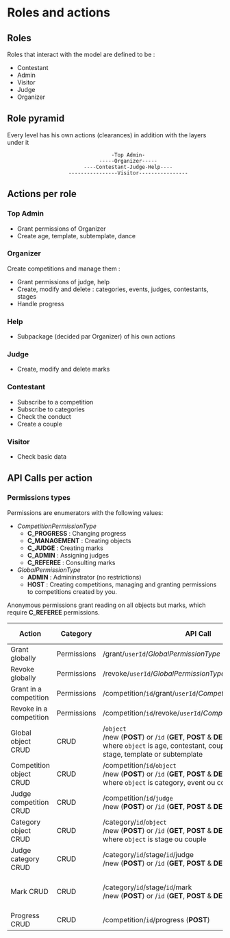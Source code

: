 # Roles and actions

## Roles

Roles that interact with the model are defined to be :
- Contestant
- Admin
- Visitor
- Judge
- Organizer

## Role pyramid

Every level has his own actions (clearances) in addition with the layers under it

                                      -Top Admin-
                                  -----Organizer-----
                             ----Contestant-Judge-Help----
                        ----------------Visitor----------------

## Actions per role

### Top Admin
- Grant permissions of Organizer
- Create age, template, subtemplate, dance

### Organizer
Create competitions and manage them :
  - Grant permissions of judge, help
  - Create, modify and delete : categories, events, judges, contestants, stages
  - Handle progress

### Help
- Subpackage (decided par Organizer) of his own actions

### Judge
- Create, modify and delete marks

### Contestant
- Subscribe to a competition
- Subscribe to categories
- Check the conduct
- Create a couple

### Visitor
- Check basic data

## API Calls per action

### Permissions types

Permissions are enumerators with the following values:
- _CompetitionPermissionType_
  - __C_PROGRESS__ : Changing progress
  - __C_MANAGEMENT__ : Creating objects
  - __C_JUDGE__ : Creating marks
  - __C_ADMIN__ : Assigning judges
  - __C_REFEREE__ : Consulting marks
- _GlobalPermissionType_
  - __ADMIN__ : Admininstrator (no restrictions)
  - __HOST__ : Creating competitions, managing and granting permissions to competitions created by you.

Anonymous permissions grant reading on all objects but marks, which require __C_REFEREE__ permissions.

 Action                 |  Category   |                             API Call                          | Permission Required
----------------------- | ----------- | ------------------------------------------------------------- | -------------------
Grant globally          | Permissions | /grant/`userId`/_GlobalPermissionType_                        | __ADMIN__
Revoke globally         | Permissions | /revoke/`userId`/_GlobalPermissionType_                       | __ADMIN__
Grant in a competition  | Permissions | /competition/`id`/grant/`userId`/_CompetitionPermissionType_  | __HOST__
Revoke in a competition | Permissions | /competition/`id`/revoke/`userId`/_CompetitionPermissionType_ | __HOST__
Global object CRUD      |    CRUD     | /`object`                       <br>/new (__POST__) or /`id` (__GET__, __POST__ & __DELETE__)<br>where `object` is age, contestant, couple, dance, judge, stage, template or subtemplate | __ADMIN__
Competition object CRUD |    CRUD     | /competition/`id`/`object`      <br>/new (__POST__) or /`id` (__GET__, __POST__ & __DELETE__)<br>where `object` is category, event ou couple | __C_MANAGEMENT__
Judge competition CRUD  |    CRUD     | /competition/`id`/`judge`       <br>/new (__POST__) or /`id` (__GET__, __POST__ & __DELETE__) | __C_ADMIN__ for judge CRUD
Category object CRUD    |    CRUD     | /category/`id`/`object`         <br>/new (__POST__) or /`id` (__GET__, __POST__ & __DELETE__)<br>where `object` is stage ou couple | __C_MANAGEMENT__
Judge category CRUD     |    CRUD     | /category/`id`/stage/`id`/judge <br>/new (__POST__) or /`id` (__GET__, __POST__ & __DELETE__) | __C_ADMIN__
Mark CRUD               |    CRUD     | /category/`id`/stage/`id`/mark  <br>/new (__POST__) or /`id` (__GET__, __POST__ & __DELETE__) | __C_REFEREE__ for reading,<br>__C_JUDGE__ for CRUD
Progress CRUD           |    CRUD     | /competition/`id`/progress (__POST__) | __C_PROGRESS__